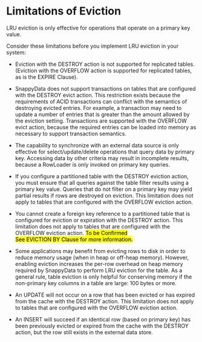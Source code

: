 # Limitations of Eviction
LRU eviction is only effective for operations that operate on a primary key value.

Consider these limitations before you implement LRU eviction in your system:

* Eviction with the DESTROY action is not supported for replicated tables. (Eviction with the OVERFLOW action is supported for replicated tables, as is the EXPIRE Clause).

* SnappyData does not support transactions on tables that are configured with the DESTROY evict action. This restriction exists because the requirements of ACID transactions can conflict with the semantics of destroying evicted entries. For example, a transaction may need to update a number of entries that is greater than the amount allowed by the eviction setting. Transactions are supported with the OVERFLOW evict action, because the required entries can be loaded into memory as necessary to support transaction semantics.

* The capability to synchronize with an external data source is only effective for select/update/delete operations that query data by primary key. Accessing data by other criteria may result in incomplete results, because a RowLoader is only invoked on primary key queries.

* If you configure a partitioned table with the DESTROY eviction action, you must ensure that all queries against the table filter results using a primary key value. Queries that do not filter on a primary key may yield partial results if rows are destroyed on eviction. This limitation does not apply to tables that are configured with the OVERFLOW eviction action.

* You cannot create a foreign key reference to a partitioned table that is configured for eviction or expiration with the DESTROY action. This limitation does not apply to tables that are configured with the OVERFLOW eviction action. <mark>To be Confirmed </br>See EVICTION BY Clause for more information. </mark>

* Some applications may benefit from evicting rows to disk in order to reduce memory usage (when in heap or off-heap memory). However, enabling eviction increases the per-row overhead on heap memory required by SnappyData to perform LRU eviction for the table. As a general rule, table eviction is only helpful for conserving memory if the non-primary key columns in a table are large: 100 bytes or more.

* An UPDATE will not occur on a row that has been evicted or has expired from the cache with the DESTROY action. This limitation does not apply to tables that are configured with the OVERFLOW eviction action.

* An INSERT will succeed if an identical row (based on primary key) has been previously evicted or expired from the cache with the DESTROY action, but the row still exists in the external data store.